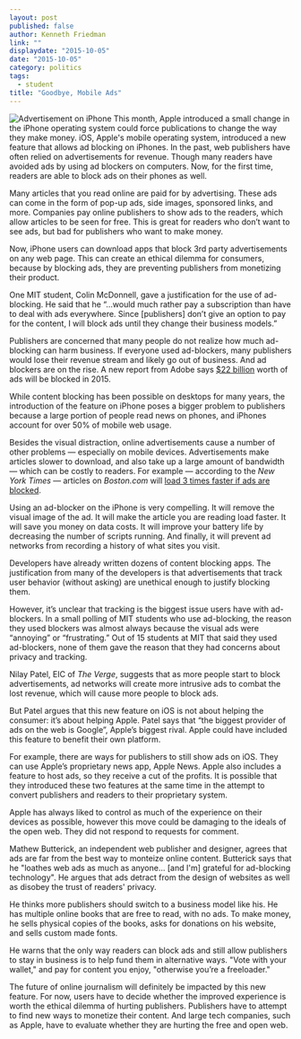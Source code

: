 ```yaml
---
layout: post
published: false
author: Kenneth Friedman
link: ""
displaydate: "2015-10-05"
date: "2015-10-05"
category: politics
tags: 
  - student
title: "Goodbye, Mobile Ads"
---
```




![Advertisement on iPhone](http://i.imgur.com/4msfj1u.jpg)
This month, Apple introduced a small change in the iPhone operating system could force publications to change the way they make money. iOS, Apple's mobile operating system, introduced a new feature that allows ad blocking on iPhones. In the past, web publishers have often relied on advertisements for revenue. Though many readers have avoided ads by using ad blockers on computers. Now, for the first time, readers are able to block ads on their phones as well.

Many articles that you read online are paid for by advertising. These ads can come in the form of pop-up ads, side images, sponsored links, and more. Companies pay online publishers to show ads to the readers, which allow articles to be seen for free. This is great for readers who don’t want to see ads, but bad for publishers who want to make money.

Now, iPhone users can download apps that block 3rd party advertisements on any web page. This can create an ethical dilemma for consumers, because by blocking ads, they are preventing publishers from monetizing their product.

One MIT student, Colin McDonnell, gave a justification for the use of ad-blocking. He said that he “…would much rather pay a subscription than have to deal with ads everywhere. Since [publishers] don’t give an option to pay for the content, I will block ads until they change their business models.”

Publishers are concerned that many people do not realize how much ad-blocking can harm business. If everyone used ad-blockers, many publishers would lose their revenue stream and likely go out of business. And ad blockers are on the rise. A new report from Adobe says [$22 billion](http://downloads.pagefair.com/reports/2015_report-the_cost_of_ad_blocking.pdf) worth of ads will be blocked in 2015.

While content blocking has been possible on desktops for many years, the introduction of the feature on iPhone poses a bigger problem to publishers because a large portion of people read news on phones, and iPhones account for over 50% of mobile web usage.

Besides the visual distraction, online advertisements cause a number of other problems — especially on mobile devices. Advertisements make articles slower to download, and also take up a large amount of bandwidth — which can be costly to readers. For example — according to the _New York Times_ — articles on _Boston.com_ will [load 3 times faster if ads are blocked](http://www.nytimes.com/2015/10/01/technology/personaltech/ad-blockers-mobile-iphone-browsers.html?_r=0). 

Using an ad-blocker on the iPhone is very compelling. It will remove the visual image of the ad. It will make the article you are reading load faster. It will save you money on data costs. It will improve your battery life by decreasing the number of scripts running. And finally, it will prevent ad networks from recording a history of what sites you visit.

Developers have already written dozens of content blocking apps. The justification from many of the developers is that advertisements that track user behavior (without asking) are unethical enough to justify blocking them.

However, it’s unclear that tracking is the biggest issue users have with ad-blockers. In a small polling of MIT students who use ad-blocking, the reason they used blockers was almost always because the visual ads were “annoying” or “frustrating.” Out of 15 students at MIT that said they used ad-blockers, none of them gave the reason that they had concerns about privacy and tracking.

Nilay Patel, EIC of _The Verge_, suggests that as more people start to block advertisements, ad networks will create more intrusive ads to combat the lost revenue, which will cause more people to block ads.

But Patel argues that this new feature on iOS is not about helping the consumer: it’s about helping Apple. Patel says that “the biggest provider of ads on the web is Google”, Apple’s biggest rival. Apple could have included this feature to benefit their own platform.

For example, there are ways for publishers to still show ads on iOS. They can use Apple’s proprietary news app, Apple News. Apple also includes a feature to host ads, so they receive a cut of the profits. It is possible that they introduced these two features at the same time in the attempt to convert publishers and readers to their proprietary system.

Apple has always liked to control as much of the experience on their devices as possible, however this move could be damaging to the ideals of the open web. They did not respond to requests for comment.

Mathew Butterick, an independent web publisher and designer, agrees that ads are far from the best way to monteize online content. Butterick says that he "loathes web ads as much as anyone... [and I'm] grateful for ad-blocking technology". He argues that ads detract from the design of websites as well as disobey the trust of readers' privacy.

He thinks more publishers should switch to a business model like his. He has multiple online books that are free to read, with no ads. To make money, he sells physical copies of the books, asks for donations on his website, and sells custom made fonts.

He warns that the only way readers can block ads and still allow publishers to stay in business is to help fund them in alternative ways. "Vote with your wallet," and pay for content you enjoy, "otherwise you’re a freeloader."

The future of online journalism will definitely be impacted by this new feature. For now, users have to decide whether the improved experience is worth the ethical dilemma of hurting publishers. Publishers have to attempt to find new ways to monetize their content. And large tech companies, such as Apple, have to evaluate whether they are hurting the free and open web.
